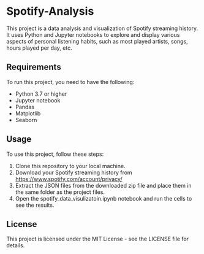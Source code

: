 # Spotify-Analysis

This project is a data analysis and visualization of Spotify streaming history. It uses Python and Jupyter notebooks to explore and display various aspects of personal listening habits, such as most played artists, songs, hours played per day, etc.

## Requirements

To run this project, you need to have the following:

- Python 3.7 or higher
- Jupyter notebook
- Pandas
- Matplotlib
- Seaborn

## Usage

To use this project, follow these steps:

1. Clone this repository to your local machine.
2. Download your Spotify streaming history from https://www.spotify.com/account/privacy/
3. Extract the JSON files from the downloaded zip file and place them in the same folder as the project files.
4. Open the spotify_data_visulizatoin.ipynb notebook and run the cells to see the results.

## License

This project is licensed under the MIT License - see the LICENSE file for details.

